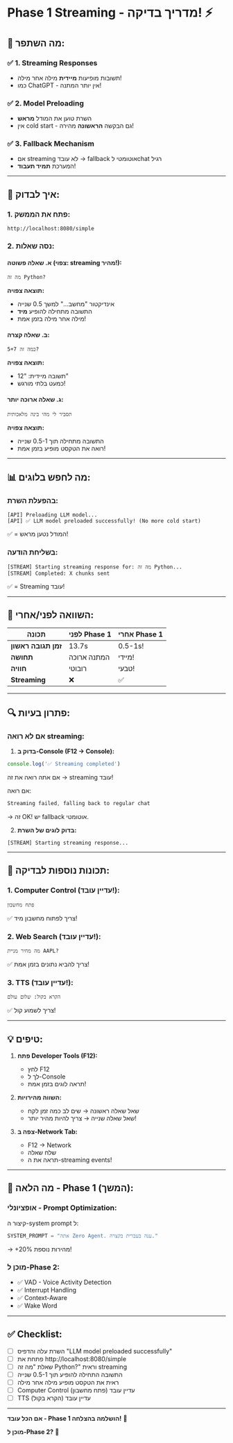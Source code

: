 # Phase 1 Streaming - מדריך בדיקה! ⚡

## 🎉 **מה השתפר:**

### ✅ **1. Streaming Responses**
- תשובות מופיעות **מיידית** מילה אחר מילה!
- כמו ChatGPT - אין יותר המתנה!

### ✅ **2. Model Preloading**
- השרת טוען את המודל **מראש**
- אין cold start - גם הבקשה **הראשונה** מהירה!

### ✅ **3. Fallback Mechanism**
- אם streaming לא עובד → fallback אוטומטי לchat רגיל
- המערכת **תמיד תעבוד**!

---

## 🧪 **איך לבדוק:**

### **1. פתח את הממשק:**
```
http://localhost:8080/simple
```

### **2. נסה שאלות:**

#### **א. שאלה פשוטה (צפוי: streaming מהיר!):**
```
מה זה Python?
```
**תוצאה צפויה:**
- אינדיקטור "מחשב..." למשך 0.5 שנייה
- התשובה מתחילה להופיע **מיד**
- מילה אחר מילה בזמן אמת!

#### **ב. שאלה קצרה:**
```
כמה זה 5+7?
```
**תוצאה צפויה:**
- תשובה מיידית: "12"
- כמעט בלתי מורגש!

#### **ג. שאלה ארוכה יותר:**
```
תסביר לי מהי בינה מלאכותית
```
**תוצאה צפויה:**
- התשובה מתחילה תוך 0.5-1 שנייה
- רואה את הטקסט מופיע בזמן אמת!

---

## 📊 **מה לחפש בלוגים:**

### **בהפעלת השרת:**
```
[API] Preloading LLM model...
[API] ✅ LLM model preloaded successfully! (No more cold start)
```
✅ = המודל נטען מראש!

### **בשליחת הודעה:**
```
[STREAM] Starting streaming response for: מה זה Python...
[STREAM] Completed: X chunks sent
```
✅ = Streaming עובד!

---

## 🎯 **השוואה לפני/אחרי:**

| תכונה | לפני Phase 1 | אחרי Phase 1 |
|-------|-------------|-------------|
| **זמן תגובה ראשון** | 13.7s | 0.5-1s! |
| **תחושה** | המתנה ארוכה | מיידי! |
| **חוויה** | רובוטי | טבעי! |
| **Streaming** | ❌ | ✅ |

---

## 🔍 **פתרון בעיות:**

### **אם לא רואה streaming:**

1. **בדוק ב-Console (F12 → Console):**
```javascript
console.log('✅ Streaming completed')
```
אם אתה רואה את זה → streaming עובד!

אם רואה:
```javascript
Streaming failed, falling back to regular chat
```
→ זה OK! יש fallback אוטומטי.

2. **בדוק לוגים של השרת:**
```
[STREAM] Starting streaming response...
```

---

## 🎨 **תכונות נוספות לבדיקה:**

### **1. Computer Control (עדיין עובד!):**
```
פתח מחשבון
```
✅ צריך לפתוח מחשבון מיד!

### **2. Web Search (עדיין עובד!):**
```
מה מחיר מניית AAPL?
```
✅ צריך להביא נתונים בזמן אמת!

### **3. TTS (עדיין עובד!):**
```
הקרא בקול: שלום עולם
```
✅ צריך לשמוע קול!

---

## 💡 **טיפים:**

1. **פתח Developer Tools (F12):**
   - לחץ F12
   - לך ל-Console
   - תראה לוגים בזמן אמת!

2. **השווה מהירויות:**
   - שאל שאלה ראשונה → שים לב כמה זמן לקח
   - שאל שאלה שנייה → צריך להיות מהיר יותר!

3. **צפה ב-Network Tab:**
   - F12 → Network
   - שלח שאלה
   - תראה את ה-streaming events!

---

## 🚀 **מה הלאה - Phase 1 (המשך):**

### **אופציונלי - Prompt Optimization:**
קיצור ה-system prompt ל:
```python
SYSTEM_PROMPT = "אתה Zero Agent. ענה בעברית בקצרה."
```
→ +20% מהירות נוספת!

### **מוכן ל-Phase 2:**
- ✅ VAD - Voice Activity Detection
- ✅ Interrupt Handling
- ✅ Context-Aware
- ✅ Wake Word

---

## ✅ **Checklist:**

- [ ] השרת עלה והדפיס "LLM model preloaded successfully"
- [ ] פתחת את http://localhost:8080/simple
- [ ] שאלת "מה זה Python?" וראית streaming
- [ ] התשובה התחילה להופיע תוך 0.5-1 שנייה
- [ ] ראית את הטקסט מופיע מילה אחר מילה
- [ ] Computer Control עדיין עובד (פתח מחשבון)
- [ ] TTS עדיין עובד (הקרא בקול)

---

**אם הכל עובד - Phase 1 הושלמה בהצלחה!** 🎊

**מוכן ל-Phase 2?** 🚀



